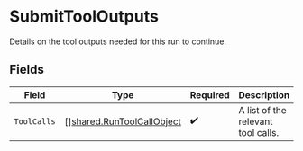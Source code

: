 # SubmitToolOutputs

Details on the tool outputs needed for this run to continue.


## Fields

| Field                                                                  | Type                                                                   | Required                                                               | Description                                                            |
| ---------------------------------------------------------------------- | ---------------------------------------------------------------------- | ---------------------------------------------------------------------- | ---------------------------------------------------------------------- |
| `ToolCalls`                                                            | [][shared.RunToolCallObject](../../models/shared/runtoolcallobject.md) | :heavy_check_mark:                                                     | A list of the relevant tool calls.                                     |